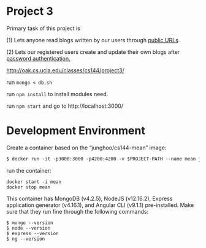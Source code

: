 # Project 3 
Primary task of this project is 

(1) Lets anyone read blogs written by our users through <u>public URLs</u>.

(2) Lets our registered users create and update their own blogs after <u>password authentication.</u> 

http://oak.cs.ucla.edu/classes/cs144/project3/

run `mongo < db.sh`

run `npm install` to install modules need.

run `npm start` and go to http://localhost:3000/

# Development Environment

Create a container based on the “junghoo/cs144-mean” image:

```dockerfile
$ docker run -it -p3000:3000 -p4200:4200 -v $PROJECT-PATH --name mean junghoo/cs144-mean
```

run the container:

```
docker start -i mean
docker stop mean
```

This container has MongoDB (v4.2.5), NodeJS (v12.16.2), Express application generator (v4.16.1), and Angular CLI (v9.1.1) pre-installed. Make sure that they run fine through the following commands:

```
$ mongo --version
$ node --version
$ express --version
$ ng --version
```
